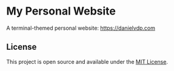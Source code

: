 # My Personal Website

A terminal-themed personal website: https://danielvdp.com

## License

This project is open source and available under the [MIT License](LICENSE).